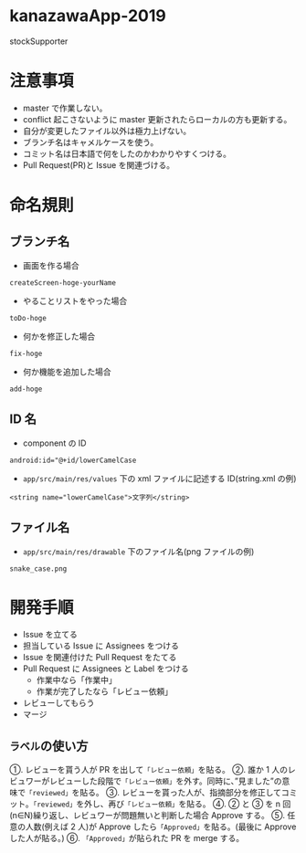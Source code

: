 # kanazawaApp-2019

stockSupporter

# 注意事項

- master で作業しない。
- conflict 起こさないように master 更新されたらローカルの方も更新する。
- 自分が変更したファイル以外は極力上げない。
- ブランチ名はキャメルケースを使う。
- コミット名は日本語で何をしたのかわかりやすくつける。
- Pull Request(PR)と Issue を関連づける。

# 命名規則

## ブランチ名

- 画面を作る場合

```
createScreen-hoge-yourName
```

- やることリストをやった場合

```
toDo-hoge
```

- 何かを修正した場合

```
fix-hoge
```

- 何か機能を追加した場合

```
add-hoge
```

## ID 名

- component の ID

```
android:id="@+id/lowerCamelCase
```

- `app/src/main/res/values` 下の xml ファイルに記述する ID(string.xml の例)

```
<string name="lowerCamelCase">文字列</string>
```

## ファイル名

- `app/src/main/res/drawable` 下のファイル名(png ファイルの例)

```
snake_case.png
```

# 開発手順

- Issue を立てる
- 担当している Issue に Assignees をつける
- Issue を関連付けた Pull Request をたてる
- Pull Request に Assignees と Label をつける
  - 作業中なら「作業中」
  - 作業が完了したなら「レビュー依頼」
- レビューしてもらう
- マージ

## `ラベル`の使い方

①. レビューを貰う人が PR を出して`「レビュー依頼」`を貼る。
②. 誰か 1 人のレビュワーがレビューした段階で`「レビュー依頼」`を外す。同時に、”見ました”の意味で`「reviewed」`を貼る。
③. レビューを貰った人が、指摘部分を修正してコミット。`「reviewed」`を外し、再び`「レビュー依頼」`を貼る。
④. ② と ③ を n 回(n∈N)繰り返し、レビュワーが問題無いと判断した場合 Approve する。
⑤. 任意の人数(例えば 2 人)が Approve したら`「Approved」`を貼る。(最後に Approve した人が貼る。)
⑥. `「Approved」`が貼られた PR を merge する。
